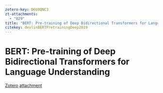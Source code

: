 ```yaml
---
zotero-key: D6U8QNC3
zt-attachments:
  - "829"
title: "BERT: Pre-training of Deep Bidirectional Transformers for Language Understanding"
citekey: devlinBERTPretrainingDeep2019
---
```

# BERT: Pre-training of Deep Bidirectional Transformers for Language Understanding





[Zotero](zotero://select/library/items/D6U8QNC3) [attachment](<file:///C:/Users/RichTu/Zotero/storage/G2KQHKKQ/Devlin%20%E7%AD%89%20-%202019%20-%20BERT%20Pre-training%20of%20Deep%20Bidirectional%20Transformers%20for%20Language%20Understanding.pdf>)

